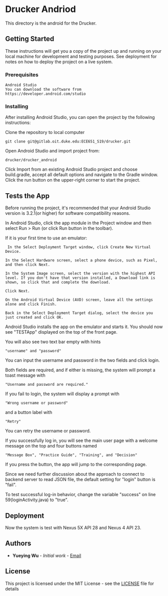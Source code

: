 # Drucker Andriod

This directory is the android for the Drucker.

## Getting Started

These instructions will get you a copy of the project up and running on your local machine for development and testing purposes. See deployment for notes on how to deploy the project on a live system.

### Prerequisites

```
Android Studio
You can download the software from https://developer.android.com/studio
```

### Installing

After installing Android Studio, you can open the project by the following instructions:

Clone the repository to local computer

```
git clone git@gitlab.oit.duke.edu:ECE651_S19/drucker.git
```

Open Android Studio and import project from:

```
drucker/drucker_android
```

Click Import from an existing Android Studio project and choose build.gradle, accept all default options and navigate to the Gradle window. Click the run button on the upper-right corner to start the project. 

## Tests the App

Before running the project, it's recommended that your Android Studio version is 3.2.1(or higher) for software compatibility reasons.

In Android Studio, click the app module in the Project window and then select Run > Run (or click Run button in the toolbar).

If it is your first time to use an emulator:

```
 In the Select Deployment Target window, click Create New Virtual Device.

In the Select Hardware screen, select a phone device, such as Pixel, and then click Next.

In the System Image screen, select the version with the highest API level. If you don't have that version installed, a Download link is shown, so click that and complete the download.

Click Next.

On the Android Virtual Device (AVD) screen, leave all the settings alone and click Finish.

Back in the Select Deployment Target dialog, select the device you just created and click OK.
```

Android Studio installs the app on the emulator and starts it. You should now see "TESTApp" displayed on the top of the front page.

You will also see two text bar empty with hints

```
"username" and "password"

```

You can input the username and password in the two fields and click login. 

Both fields are required, and if either is missing, the system will prompt a toast message with

```
"Username and password are required."
```

If you fail to login, the system will display a prompt with 

```
"Wrong username or password"
```

and a button label with 

```
"Retry"
```

You can retry the username or password.

If you successfully log in, you will see the main user page with a welcome message on the top and four buttons named

```
"Message Box", "Practice Guide", "Training", and "Decision"
```

If you press the button, the app will jump to the corresponding page.

Since we need further discussion about the approach to connect to backend server to read JSON file, the default setting for "login" button is "fail".

To test successful log-in behavior, change the variable "success" on line 59(loginActivity.java) to "true". 

## Deployment

Now the system is test with Nexus 5X API 28 and Nexus 4 API 23.


## Authors

* **Yueying Wu** - *Initial work* - [Email](yueying.wu@duke.edu)


## License

This project is licensed under the MIT License - see the [LICENSE](drucker_web/LICENSE) file for details

